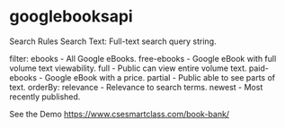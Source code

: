 # googlebooksapi


Search Rules
Search Text:
Full-text search query string.

filter:
 ebooks - All Google eBooks. 
 free-ebooks - Google eBook with full volume text viewability. 
 full - Public can view entire volume text. 
 paid-ebooks - Google eBook with a price. 
 partial - Public able to see parts of text. 
orderBy:
 relevance - Relevance to search terms. 
 newest - Most recently published.



See the Demo
https://www.csesmartclass.com/book-bank/
